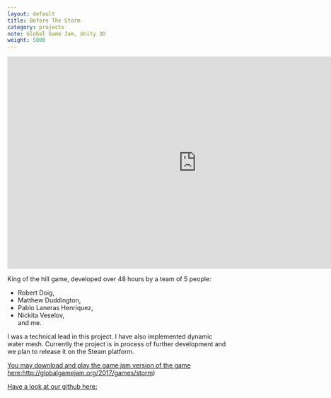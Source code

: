 ```yaml
---
layout: default
title: Before The Storm
category: projects
note: Global Game Jam, Unity 3D
weight: 5000
---
```

<iframe width="854" height="480" src="https://www.youtube.com/embed/Nblo7VLYo1U" frameborder="0" allowfullscreen></iframe>

King of the hill game, developed over 48 hours by a team of 5 people:  
* Robert Doig,  
* Matthew Duddington,  
* Pablo Laneras Henriquez,  
* Nickita Veselov,  
and me.

I was a technical lead in this project. I have also implemented dynamic water mesh. Currently the project is in process of further development and we plan to release it on the Steam platform.  

[You may download and play the game jam version of the game here:](http://globalgamejam.org/2017/games/storm)http://globalgamejam.org/2017/games/storm)  

[Have a look at our github here:](https://github.com/MatthewDuddington/GGJ_2017)
